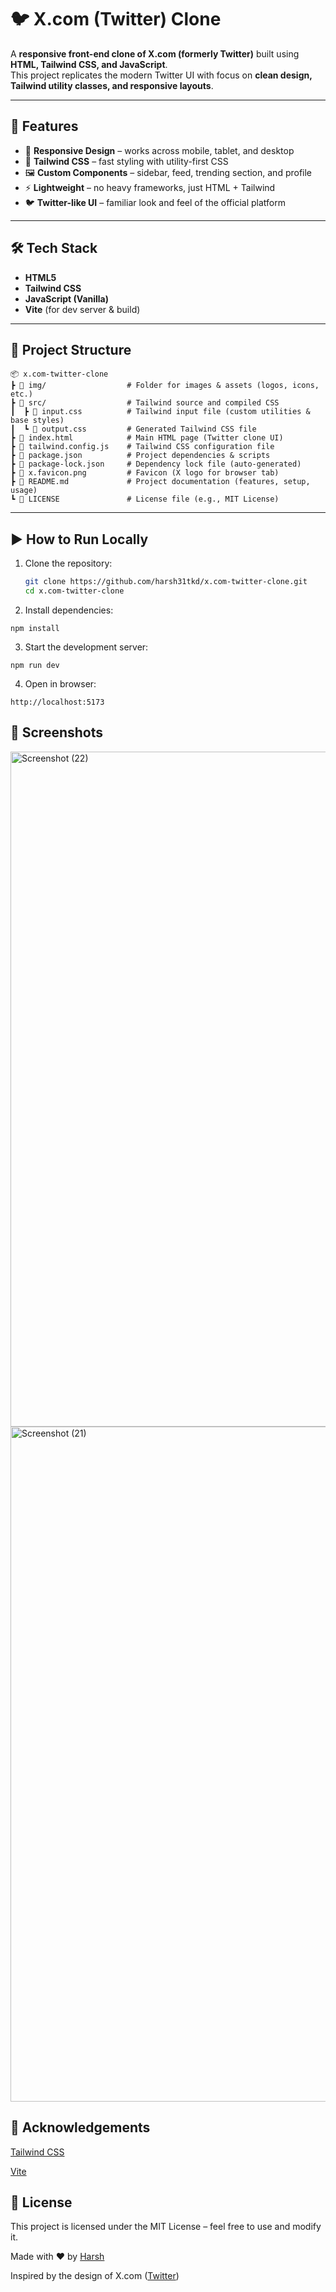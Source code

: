 # 🐦 X.com (Twitter) Clone

A **responsive front-end clone of X.com (formerly Twitter)** built using **HTML, Tailwind CSS, and JavaScript**.  
This project replicates the modern Twitter UI with focus on **clean design, Tailwind utility classes, and responsive layouts**.

---

## 🚀 Features
- 📱 **Responsive Design** – works across mobile, tablet, and desktop
- 🎨 **Tailwind CSS** – fast styling with utility-first CSS
- 🖼️ **Custom Components** – sidebar, feed, trending section, and profile
- ⚡ **Lightweight** – no heavy frameworks, just HTML + Tailwind
- 🐦 **Twitter-like UI** – familiar look and feel of the official platform

---

## 🛠️ Tech Stack
- **HTML5**
- **Tailwind CSS**
- **JavaScript (Vanilla)**
- **Vite** (for dev server & build)

---

## 📂 Project Structure
```
📦 x.com-twitter-clone
┣ 📂 img/                  # Folder for images & assets (logos, icons, etc.)
┣ 📂 src/                  # Tailwind source and compiled CSS
┃  ┣ 📜 input.css          # Tailwind input file (custom utilities & base styles)
┃  ┗ 📜 output.css         # Generated Tailwind CSS file
┣ 📜 index.html            # Main HTML page (Twitter clone UI)
┣ 📜 tailwind.config.js    # Tailwind CSS configuration file
┣ 📜 package.json          # Project dependencies & scripts
┣ 📜 package-lock.json     # Dependency lock file (auto-generated)
┣ 📜 x.favicon.png         # Favicon (X logo for browser tab)
┣ 📜 README.md             # Project documentation (features, setup, usage)
┗ 📜 LICENSE               # License file (e.g., MIT License)

```

---

## ▶️ How to Run Locally
1. Clone the repository:
   ```bash
   git clone https://github.com/harsh31tkd/x.com-twitter-clone.git
   cd x.com-twitter-clone
   ```
2. Install dependencies:
  ```
  npm install
  ```
3. Start the development server:
  ```
  npm run dev
  ```
4. Open in browser:
  ```
  http://localhost:5173
   ```
## 📸 Screenshots
<img width="1920" height="1080" alt="Screenshot (22)" src="https://github.com/user-attachments/assets/c67a60aa-a52e-43bb-85ec-7793e700a601" />
<img width="1920" height="1080" alt="Screenshot (21)" src="https://github.com/user-attachments/assets/87be9776-8871-4693-ad99-1b61cfb1be57" />

## 🙌 Acknowledgements

[Tailwind CSS](https://tailwindcss.com/?utm_source=chatgpt.com)

[Vite](https://vite.dev/?utm_source=chatgpt.com)

## 📜 License

This project is licensed under the MIT License – feel free to use and modify it.

Made with ❤️ by [Harsh](https://github.com/harsh31tkd)

Inspired by the design of X.com ([Twitter](https://x.com/home))
